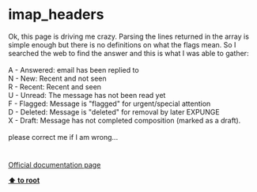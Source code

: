 # imap_headers




<div class="phpcode"><span class="html">
Ok, this page is driving me crazy. Parsing the lines returned in the array is simple enough but there is no definitions on what the flags mean. So I searched the web to find the answer and this is what I was able to gather:<br><br>A - Answered: email has been replied to<br>N - New: Recent and not seen<br>R - Recent: Recent and seen<br>U - Unread: The message has not been read yet<br>F - Flagged: Message is &quot;flagged&quot; for urgent/special attention<br>D - Deleted: Message is &quot;deleted&quot; for removal by later EXPUNGE<br>X - Draft: Message has not completed composition (marked as a draft).<br><br>please correct me if I am wrong...</span>
</div>
  

#

[Official documentation page](https://www.php.net/manual/en/function.imap-headers.php)

**[⬆ to root](/)**